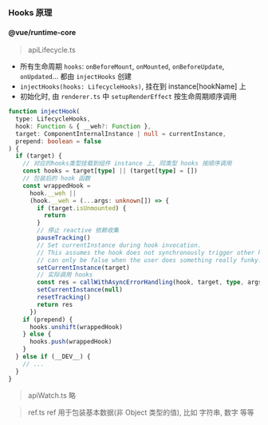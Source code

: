 ### Hooks 原理

#### @vue/runtime-core
> apiLifecycle.ts
- 所有生命周期 `hooks`: `onBeforeMount`, `onMounted`, `onBeforeUpdate`, `onUpdated`... 都由 `injectHooks` 创建
- `injectHooks(hooks: LifecycleHooks)`, 挂在到 instance\[hookName\] 上
- 初始化时, 由 `renderer.ts` 中 `setupRenderEffect` 按生命周期顺序调用

```TypeScript
function injectHook(
  type: LifecycleHooks,
  hook: Function & { __weh?: Function },
  target: ComponentInternalInstance | null = currentInstance,
  prepend: boolean = false
) {
  if (target) {
    // 对应的hooks类型挂载到组件 instance 上, 同类型 hooks 按顺序调用
    const hooks = target[type] || (target[type] = [])
    // 包装后的 hook 函数
    const wrappedHook =
      hook.__weh ||
      (hook.__weh = (...args: unknown[]) => {
        if (target.isUnmounted) {
          return
        }
        // 停止 reactive 依赖收集
        pauseTracking()
        // Set currentInstance during hook invocation.
        // This assumes the hook does not synchronously trigger other hooks, which
        // can only be false when the user does something really funky.
        setCurrentInstance(target)
        // 实际调用 hooks
        const res = callWithAsyncErrorHandling(hook, target, type, args)
        setCurrentInstance(null)
        resetTracking()
        return res
      })
    if (prepend) {
      hooks.unshift(wrappedHook)
    } else {
      hooks.push(wrappedHook)
    }
  } else if (__DEV__) {
    // ...
  }
}
```

> apiWatch.ts
略

> ref.ts
ref 用于包装基本数据(非 Object 类型的值), 比如 字符串, 数字 等等

